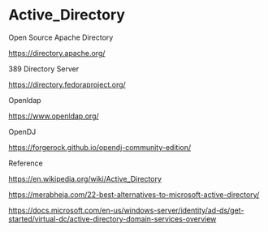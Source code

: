 # Active_Directory


Open Source 
 Apache Directory
 
 https://directory.apache.org/

389 Directory Server

https://directory.fedoraproject.org/

Openldap

https://www.openldap.org/

OpenDJ

https://forgerock.github.io/opendj-community-edition/

Reference 

https://en.wikipedia.org/wiki/Active_Directory

https://merabheja.com/22-best-alternatives-to-microsoft-active-directory/

https://docs.microsoft.com/en-us/windows-server/identity/ad-ds/get-started/virtual-dc/active-directory-domain-services-overview


